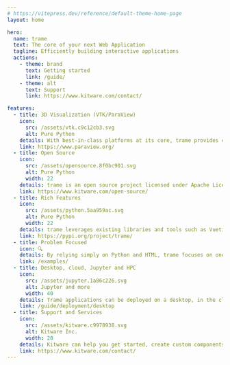 ```yaml
---
# https://vitepress.dev/reference/default-theme-home-page
layout: home

hero:
  name: trame
  text: The core of your next Web Application
  tagline: Efficiently building interactive applications
  actions:
    - theme: brand
      text: Getting started
      link: /guide/
    - theme: alt
      text: Support
      link: https://www.kitware.com/contact/

features:
  - title: 3D Visualization (VTK/ParaView)
    icon:
      src: /assets/vtk.c9c12cb3.svg
      alt: Pure Python
    details: With best-in-class platforms at its core, trame provides complete control of 3D visualizations and data processing. Developers benefit from a write-once environment from trame.
    link: https://www.paraview.org/
  - title: Open Source
    icon:
      src: /assets/opensource.8f0bc901.svg
      alt: Pure Python
      width: 22
    details: trame is an open source project licensed under Apache License Version 2.0 which allows users to create open source or commercial applications without any licensing worries.
    link: https://www.kitware.com/open-source/
  - title: Rich Features
    icon:
      src: /assets/python.5aa959ac.svg
      alt: Pure Python
      width: 22
    details: trame leverages existing libraries and tools such as Vuetify, Altair, Vega, deck.gl, VTK, ParaView, and more, to create vivid content for visual analytics applications. Trame can be integrated in any Python environment using PyPI or Conda.
    link: https://pypi.org/project/trame/
  - title: Problem Focused
    icon: 🔍
    details: By relying simply on Python and HTML, trame focuses on one's data and associated analysis and visualizations while hiding the complications of web development.
    link: /examples/
  - title: Desktop, cloud, Jupyter and HPC
    icon:
      src: /assets/jupyter.1a86c226.svg
      alt: Jupyter and more
      width: 40
    details: Trame applications can be deployed on a desktop, in the cloud, within a Jupyter cell or on HPC environments. Trame simply make your application ubiquitous.
    link: /guide/deployment/desktop
  - title: Support and Services
    icon:
      src: /assets/kitware.c9978938.svg
      alt: Kitware Inc.
      width: 28
    details: Kitware can help you get started, create custom components, or even build full applications. Our team is here to help.  Please contact us
    link: https://www.kitware.com/contact/
---
```


<!-- Force assets to be bundled with sha -->
<img src="/assets/logos/trame-text.svg" style="display: none;" />
<img src="/assets/logos/jupyter.svg" style="display: none;" />
<img src="/assets/logos/kitware.svg" style="display: none;" />
<img src="/assets/logos/python.svg" style="display: none;" />
<img src="/assets/logos/opensource.svg" style="display: none;" />
<img src="/assets/logos/vtk.svg" style="display: none;" />
<img src="/assets/logos/vtk.svg" style="display: none;" />